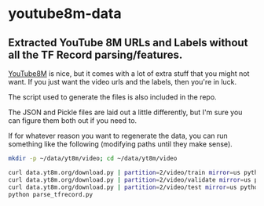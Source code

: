 # youtube8m-data
## Extracted YouTube 8M URLs and Labels without all the TF Record parsing/features.

[YouTube8M](https://research.google.com/youtube8m/index.html) is nice, but it comes with a lot of extra stuff that you might not want. 
If you just want the video urls and the labels, then you're in luck.

The script used to generate the files is also included in the repo.

The JSON and Pickle files are laid out a little differently, but I'm sure you can figure them both out if you need to.

If for whatever reason you want to regenerate the data, you can run something like the following (modifying paths until they make sense).
```bash
mkdir -p ~/data/yt8m/video; cd ~/data/yt8m/video 

curl data.yt8m.org/download.py | partition=2/video/train mirror=us python 
curl data.yt8m.org/download.py | partition=2/video/validate mirror=us python 
curl data.yt8m.org/download.py | partition=2/video/test mirror=us python
python parse_tfrecord.py
```
